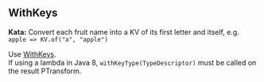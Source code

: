<!--
  ~ Licensed to the Apache Software Foundation (ASF) under one
  ~ or more contributor license agreements.  See the NOTICE file
  ~ distributed with this work for additional information
  ~ regarding copyright ownership.  The ASF licenses this file
  ~ to you under the Apache License, Version 2.0 (the
  ~ "License"); you may not use this file except in compliance
  ~ with the License.  You may obtain a copy of the License at
  ~
  ~     http://www.apache.org/licenses/LICENSE-2.0
  ~
  ~ Unless required by applicable law or agreed to in writing, software
  ~ distributed under the License is distributed on an "AS IS" BASIS,
  ~ WITHOUT WARRANTIES OR CONDITIONS OF ANY KIND, either express or implied.
  ~ See the License for the specific language governing permissions and
  ~ limitations under the License.
  -->

WithKeys
--------

**Kata:** Convert each fruit name into a KV of its first letter and itself, e.g. 
`apple => KV.of("a", "apple")`

<div class="hint">
  Use <a href="https://beam.apache.org/releases/javadoc/current/org/apache/beam/sdk/transforms/WithKeys.html">
  WithKeys</a>.
</div>

<div class="hint">
  If using a lambda in Java 8, <code>withKeyType(TypeDescriptor)</code> must be called on the
  result PTransform.
</div>
